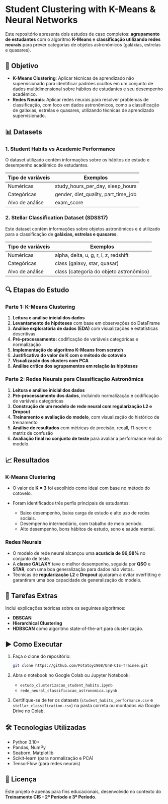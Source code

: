 # Student Clustering with K-Means & Neural Networks

Este repositório apresenta dois estudos de caso completos: **agrupamento de estudantes** com o algoritmo **K-Means** e **classificação utilizando redes neurais** para prever categorias de objetos astronômicos (galáxias, estrelas e quasares).

## 📌 Objetivo

* **K-Means Clustering**: Aplicar técnicas de aprendizado não supervisionado para identificar padrões ocultos em um conjunto de dados multidimensional sobre hábitos de estudantes e seu desempenho acadêmico.
* **Redes Neurais**: Aplicar redes neurais para resolver problemas de classificação, com foco em dados astronômicos, como a classificação de galáxias, estrelas e quasares, utilizando técnicas de aprendizado supervisionado.

## 📊 Datasets

### 1. **Student Habits vs Academic Performance**

O dataset utilizado contém informações sobre os hábitos de estudo e desempenho acadêmico de estudantes.

| Tipo de variáveis | Exemplos                               |
| ----------------- | -------------------------------------- |
| Numéricas         | study\_hours\_per\_day, sleep\_hours   |
| Categóricas       | gender, diet\_quality, part\_time\_job |
| Alvo de análise   | exam\_score                            |

### 2. **Stellar Classification Dataset (SDSS17)**

Este dataset contém informações sobre objetos astronômicos e é utilizado para a classificação de **galáxias, estrelas e quasares**.

| Tipo de variáveis | Exemplos                                |
| ----------------- | --------------------------------------- |
| Numéricas         | alpha, delta, u, g, r, i, z, redshift   |
| Categóricas       | class (galaxy, star, quasar)            |
| Alvo de análise   | class (categoria do objeto astronômico) |

## 🔍 Etapas do Estudo

### **Parte 1: K-Means Clustering**

1. **Leitura e análise inicial dos dados**
2. **Levantamento de hipóteses** com base em observações do DataFrame
3. **Análise exploratória de dados (EDA)** com visualizações e estatísticas descritivas
4. **Pré-processamento:** codificação de variáveis categóricas e normalização
5. **Implementação do algoritmo K-Means from scratch**
6. **Justificativa do valor de K com o método do cotovelo**
7. **Visualização dos clusters com PCA**
8. **Análise crítica dos agrupamentos em relação às hipóteses**

### **Parte 2: Redes Neurais para Classificação Astronômica**

1. **Leitura e análise inicial dos dados**
2. **Pré-processamento dos dados**, incluindo normalização e codificação de variáveis categóricas
3. **Construção de um modelo de rede neural com regularização L2 e Dropout**
4. **Treinamento e avaliação do modelo**, com visualização do histórico de treinamento
5. **Análise de resultados** com métricas de precisão, recall, f1-score e matriz de confusão
6. **Avaliação final no conjunto de teste** para avaliar a performance real do modelo.

## 📈 Resultados

### **K-Means Clustering**

* O valor de **K = 3** foi escolhido como ideal com base no método do cotovelo.
* Foram identificados três perfis principais de estudantes:

  * Baixo desempenho, baixa carga de estudo e alto uso de redes sociais.
  * Desempenho intermediário, com trabalho de meio período.
  * Alto desempenho, bons hábitos de estudo, sono e saúde mental.

### **Redes Neurais**

* O modelo de rede neural alcançou uma **acurácia de 96,98%** no conjunto de teste.
* A **classe GALAXY** teve o melhor desempenho, seguida por **QSO** e **STAR**, com uma boa generalização para dados não vistos.
* Técnicas de **regularização L2** e **Dropout** ajudaram a evitar overfitting e garantiram uma boa capacidade de generalização do modelo.

## 🧠 Tarefas Extras

Inclui explicações teóricas sobre os seguintes algoritmos:

* **DBSCAN**
* **Hierarchical Clustering**
* **HDBSCAN** como algoritmo state-of-the-art para clusterização.

## ▶️ Como Executar

1. Faça o clone do repositório:

   ```bash
   git clone https://github.com/Potatoyz908/UnB-CIS-Trainee.git
   ```

2. Abra o notebook no Google Colab ou Jupyter Notebook:

   * `estudo_clusterizacao_student_habits.ipynb`
   * `rede_neural_classificacao_astronomica.ipynb`

3. Certifique-se de ter os datasets (`student_habits_performance.csv` e `stellar_classification.csv`) na pasta correta ou montados via Google Drive no Colab.

## 🛠️ Tecnologias Utilizadas

* Python 3.10+
* Pandas, NumPy
* Seaborn, Matplotlib
* Scikit-learn (para normalização e PCA)
* TensorFlow (para redes neurais)

## 📎 Licença

Este projeto é apenas para fins educacionais, desenvolvido no contexto do **Treinamento CIS - 2º Período e 3º Período**.
